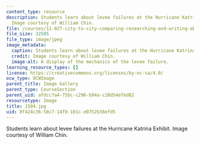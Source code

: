 ```yaml
---
content_type: resource
description: Students learn about levee failures at the Hurricane Katrina Exhibit.
  Image courtesy of William Chin.
file: /courses/11-027-city-to-city-comparing-researching-and-writing-about-cities-new-orleans-spring-2011/0f424c3658c714f0101ce0752b38efd5_1584.jpg
file_size: 32505
file_type: image/jpeg
image_metadata:
  caption: Students learn about levee failures at the Hurricane Katrina Exhibit.
  credit: Image courtesy of William Chin.
  image-alt: A display of the mechanics of the levee failure.
learning_resource_types: []
license: https://creativecommons.org/licenses/by-nc-sa/4.0/
ocw_type: OCWImage
parent_title: Image Gallery
parent_type: CourseSection
parent_uid: afdcc7a4-75bc-c296-b94a-c28d54efed82
resourcetype: Image
title: 1584.jpg
uid: 0f424c36-58c7-14f0-101c-e0752b38efd5
---
```

Students learn about levee failures at the Hurricane Katrina Exhibit. Image courtesy of William Chin.